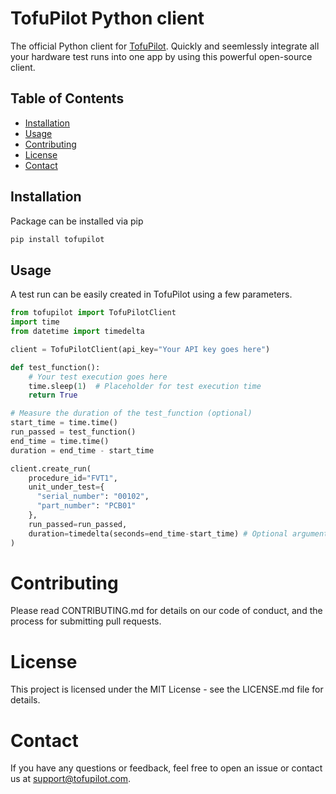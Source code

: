 # TofuPilot Python client

The official Python client for [TofuPilot](https://tofupilot.com).
Quickly and seemlessly integrate all your hardware test runs into one app by using this powerful open-source client.

## Table of Contents

- [Installation](#installation)
- [Usage](#usage)
- [Contributing](#contributing)
- [License](#license)
- [Contact](#contact)

## Installation

Package can be installed via pip

```bash
pip install tofupilot
```

## Usage

A test run can be easily created in TofuPilot using a few parameters.

```python
from tofupilot import TofuPilotClient
import time
from datetime import timedelta

client = TofuPilotClient(api_key="Your API key goes here")

def test_function():
    # Your test execution goes here
    time.sleep(1)  # Placeholder for test execution time
    return True

# Measure the duration of the test_function (optional)
start_time = time.time()
run_passed = test_function()
end_time = time.time()
duration = end_time - start_time

client.create_run(
    procedure_id="FVT1",
    unit_under_test={
      "serial_number": "00102",
      "part_number": "PCB01"
    },
    run_passed=run_passed,
    duration=timedelta(seconds=end_time-start_time) # Optional argument
)
```

# Contributing

Please read CONTRIBUTING.md for details on our code of conduct, and the process for submitting pull requests.

# License

This project is licensed under the MIT License - see the LICENSE.md file for details.

# Contact

If you have any questions or feedback, feel free to open an issue or contact us at support@tofupilot.com.
